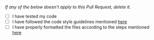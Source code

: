 _If any of the below doesn't apply to this Pull Request, delete it._

- [ ] I have tested my code
- [ ] I have followed the code style guidelines mentioned [here](https://usaco.guide/general/adding-solution/#code-conventions)
- [ ] I have properly formatted the files according to the steps mentioned [here](https://usaco.guide/general/adding-solution#steps)
